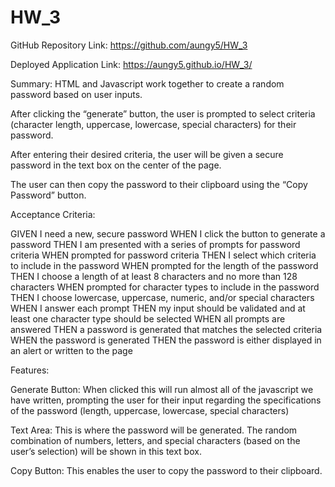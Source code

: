 # HW_3

GitHub Repository Link: https://github.com/aungy5/HW_3

Deployed Application Link: https://aungy5.github.io/HW_3/

Summary:
HTML and Javascript work together to create a random password based on user inputs. 

After clicking the “generate” button, the user is prompted to select criteria (character length, uppercase, lowercase, special characters) for their password. 

After entering their desired criteria, the user will be given a secure password in the text box on the center of the page. 

The user can then copy the password to their clipboard using the “Copy Password” button.

Acceptance Criteria:

GIVEN I need a new, secure password
WHEN I click the button to generate a password
THEN I am presented with a series of prompts for password criteria
WHEN prompted for password criteria
THEN I select which criteria to include in the password
WHEN prompted for the length of the password
THEN I choose a length of at least 8 characters and no more than 128 characters
WHEN prompted for character types to include in the password
THEN I choose lowercase, uppercase, numeric, and/or special characters
WHEN I answer each prompt
THEN my input should be validated and at least one character type should be selected
WHEN all prompts are answered
THEN a password is generated that matches the selected criteria
WHEN the password is generated
THEN the password is either displayed in an alert or written to the page

Features:

Generate Button:
When clicked this will run almost all of the javascript we have written, prompting the user for their input regarding the specifications of the password (length, uppercase, lowercase, special characters)

Text Area:
This is where the password will be generated. The random combination of numbers, letters, and special characters (based on the user’s selection) will be shown in this text box. 

Copy Button:
This enables the user to copy the password to their clipboard. 

